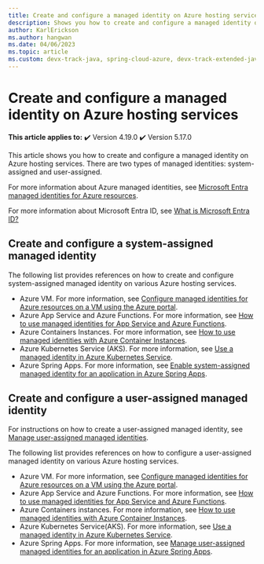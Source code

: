 ```yaml
---
title: Create and configure a managed identity on Azure hosting services
description: Shows you how to create and configure a managed identity on Azure hosting services.
author: KarlErickson
ms.author: hangwan
ms.date: 04/06/2023
ms.topic: article
ms.custom: devx-track-java, spring-cloud-azure, devx-track-extended-java
---
```


# Create and configure a managed identity on Azure hosting services

**This article applies to:** ✔️ Version 4.19.0 ✔️ Version 5.17.0

This article shows you how to create and configure a managed identity on Azure hosting services. There are two types of managed identities: system-assigned and user-assigned.

For more information about Azure managed identities, see [Microsoft Entra managed identities for Azure resources](/azure/active-directory/managed-identities-azure-resources/).

For more information about Microsoft Entra ID, see [What is Microsoft Entra ID?](/azure/active-directory/fundamentals/active-directory-whatis)

## Create and configure a system-assigned managed identity

The following list provides references on how to create and configure system-assigned managed identity on various Azure hosting services.

- Azure VM. For more information, see [Configure managed identities for Azure resources on a VM using the Azure portal](/azure/active-directory/managed-identities-azure-resources/qs-configure-portal-windows-vm).
- Azure App Service and Azure Functions. For more information, see [How to use managed identities for App Service and Azure Functions](/azure/app-service/overview-managed-identity).
- Azure Containers Instances. For more information, see [How to use managed identities with Azure Container Instances](/azure/container-instances/container-instances-managed-identity).
- Azure Kubernetes Service (AKS). For more information, see [Use a managed identity in Azure Kubernetes Service](/azure/aks/use-managed-identity).
- Azure Spring Apps. For more information, see [Enable system-assigned managed identity for an application in Azure Spring Apps](/azure/spring-apps/how-to-enable-system-assigned-managed-identity?tabs=azure-portal&pivots=sc-standard-tier).

## Create and configure a user-assigned managed identity

For instructions on how to create a user-assigned managed identity, see [Manage user-assigned managed identities](/azure/active-directory/managed-identities-azure-resources/how-manage-user-assigned-managed-identities?pivots=identity-mi-methods-azp).

The following list provides references on how to configure a user-assigned managed identity on various Azure hosting services.

- Azure VM. For more information, see [Configure managed identities for Azure resources on a VM using the Azure portal](/azure/active-directory/managed-identities-azure-resources/qs-configure-portal-windows-vm).
- Azure App Service and Azure Functions. For more information, see [How to use managed identities for App Service and Azure Functions](/azure/app-service/overview-managed-identity).
- Azure Containers instances. For more information, see [How to use managed identities with Azure Container Instances](/azure/container-instances/container-instances-managed-identity).
- Azure Kubernetes Service(AKS). For more information, see [Use a managed identity in Azure Kubernetes Service](/azure/aks/use-managed-identity#bring-your-own-control-plane-mi).
- Azure Spring Apps. For more information, see [Manage user-assigned managed identities for an application in Azure Spring Apps](/azure/spring-apps/how-to-manage-user-assigned-managed-identities?tabs=azure-portal&pivots=sc-standard-tier).

